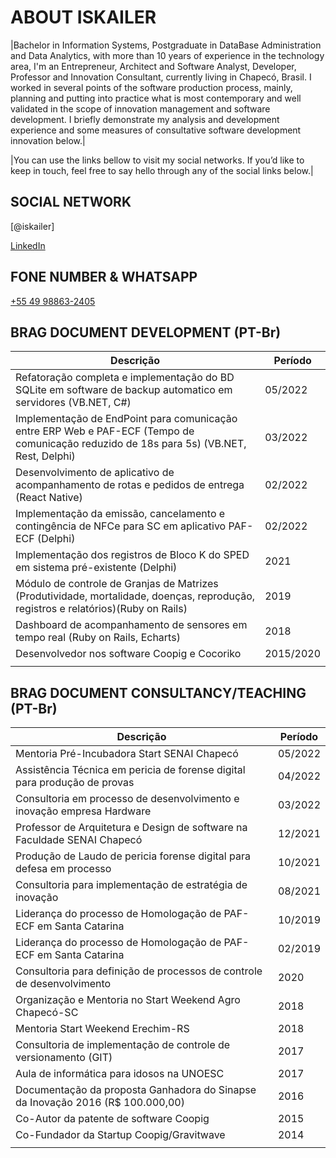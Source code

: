 # ABOUT ISKAILER


|Bachelor in Information Systems, Postgraduate in DataBase Administration and Data Analytics, with more than 10 years of experience in the technology area, I'm an Entrepreneur, Architect and Software Analyst, Developer, Professor and Innovation Consultant, currently living in Chapecó, Brasil. I worked in several points of the software production process, mainly, planning and putting into practice what is most contemporary and well validated in the scope of innovation management and software development.
I briefly demonstrate my analysis and development experience and some measures of consultative software development innovation below.|

|You can use the links bellow to visit my social networks. If you’d like to keep in touch, feel free to say hello through any of the social links below.|



## SOCIAL NETWORK

[@iskailer]

[LinkedIn](https://www.linkedin.com/in/iskailer/)

## FONE NUMBER & WHATSAPP

[+55 49 98863-2405](https://wa.me/+5549988632405)

## BRAG DOCUMENT DEVELOPMENT (PT-Br)

| Descrição                                                                                                                                |  Período  |
|------------------------------------------------------------------------------------------------------------------------------------------|-----------|
| Refatoração completa e implementação do BD SQLite em software de backup automatico em servidores (VB.NET, C#)                            |  05/2022  |
| Implementação de EndPoint para comunicação entre ERP Web e PAF-ECF (Tempo de comunicação reduzido de 18s para 5s) (VB.NET, Rest, Delphi) |  03/2022  |
| Desenvolvimento de aplicativo de acompanhamento de rotas e pedidos de entrega (React Native)                                             |  02/2022  |
| Implementação da emissão, cancelamento e contingência de NFCe para SC em aplicativo PAF-ECF (Delphi)                                     |  02/2022  |
| Implementação dos registros de Bloco K do SPED em sistema pré-existente (Delphi)                                                         |     2021  |
| Módulo de controle de Granjas de Matrizes (Produtividade, mortalidade, doenças, reprodução, registros e relatórios)(Ruby on Rails)       |     2019  |
| Dashboard de acompanhamento de sensores em tempo real (Ruby on Rails, Echarts)                                                           |     2018  |
| Desenvolvedor nos software Coopig e Cocoriko                                                                                             | 2015/2020 |
|||


## BRAG DOCUMENT CONSULTANCY/TEACHING (PT-Br)

| Descrição                                                                           | Período |
|-------------------------------------------------------------------------------------|---------|
| Mentoria Pré-Incubadora Start SENAI Chapecó                                         | 05/2022 |
| Assistência Técnica em pericia de forense digital para produção de provas           | 04/2022 |
| Consultoria em processo de desenvolvimento e inovação empresa Hardware              | 03/2022 |
| Professor de Arquitetura e Design de software na Faculdade SENAI Chapecó            | 12/2021 |
| Produção de Laudo de pericia forense digital para defesa em processo                | 10/2021 |
| Consultoria para implementação de estratégia de inovação                            | 08/2021 |
| Liderança do processo de Homologação de PAF-ECF em Santa Catarina                   | 10/2019 |
| Liderança do processo de Homologação de PAF-ECF em Santa Catarina                   | 02/2019 |
| Consultoria para definição de processos de controle de desenvolvimento              |    2020 |
| Organização e Mentoria no Start Weekend Agro Chapecó-SC                             |    2018 |
| Mentoria Start Weekend Erechim-RS                                                   |    2018 |
| Consultoria de implementação de controle de versionamento (GIT)                     |    2017 |
| Aula de informática para idosos na UNOESC                                           |    2017 |
| Documentação da proposta Ganhadora do Sinapse da Inovação 2016 (R$ 100.000,00)      |    2016 |
| Co-Autor da patente de software Coopig                                              |    2015 |
| Co-Fundador da Startup Coopig/Gravitwave                                            |    2014 |
|                                                                                     |         |

